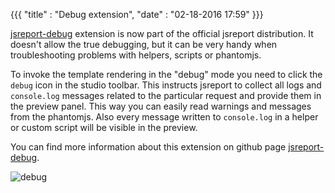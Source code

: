 ﻿{{{
    "title"    : "Debug extension",	
    "date"     : "02-18-2016 17:59"	
}}}

[jsreport-debug](https://github.com/jsreport/jsreport-debug) extension is now part of the official jsreport distribution. It doesn't allow the true debugging, but it can be very handy when troubleshooting problems with helpers, scripts or phantomjs.

To invoke the template rendering in the "debug" mode you need to click the `debug` icon in the studio toolbar. This instructs jsreport to collect all logs and `console.log` messages related to the particular request and provide them in the preview panel. This way you can easily read warnings and messages from the phantomjs. Also every message written to `console.log` in a helper or custom script will be visible in the preview.

You can find more information about this extension on github page [jsreport-debug](https://github.com/jsreport/jsreport-debug).

![debug](https://jsreport.net/blog/jsreport-debug.gif)